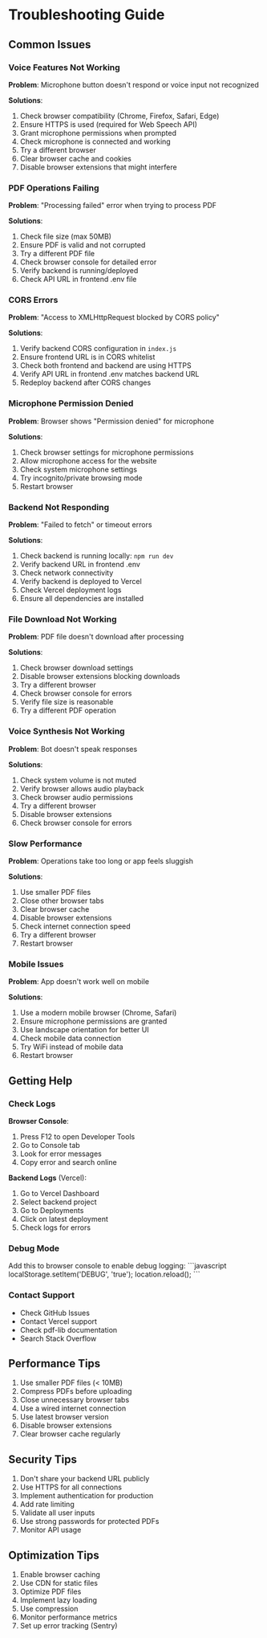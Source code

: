 # Troubleshooting Guide

## Common Issues

### Voice Features Not Working

**Problem**: Microphone button doesn't respond or voice input not recognized

**Solutions**:
1. Check browser compatibility (Chrome, Firefox, Safari, Edge)
2. Ensure HTTPS is used (required for Web Speech API)
3. Grant microphone permissions when prompted
4. Check microphone is connected and working
5. Try a different browser
6. Clear browser cache and cookies
7. Disable browser extensions that might interfere

### PDF Operations Failing

**Problem**: "Processing failed" error when trying to process PDF

**Solutions**:
1. Check file size (max 50MB)
2. Ensure PDF is valid and not corrupted
3. Try a different PDF file
4. Check browser console for detailed error
5. Verify backend is running/deployed
6. Check API URL in frontend .env file

### CORS Errors

**Problem**: "Access to XMLHttpRequest blocked by CORS policy"

**Solutions**:
1. Verify backend CORS configuration in `index.js`
2. Ensure frontend URL is in CORS whitelist
3. Check both frontend and backend are using HTTPS
4. Verify API URL in frontend .env matches backend URL
5. Redeploy backend after CORS changes

### Microphone Permission Denied

**Problem**: Browser shows "Permission denied" for microphone

**Solutions**:
1. Check browser settings for microphone permissions
2. Allow microphone access for the website
3. Check system microphone settings
4. Try incognito/private browsing mode
5. Restart browser

### Backend Not Responding

**Problem**: "Failed to fetch" or timeout errors

**Solutions**:
1. Check backend is running locally: `npm run dev`
2. Verify backend URL in frontend .env
3. Check network connectivity
4. Verify backend is deployed to Vercel
5. Check Vercel deployment logs
6. Ensure all dependencies are installed

### File Download Not Working

**Problem**: PDF file doesn't download after processing

**Solutions**:
1. Check browser download settings
2. Disable browser extensions blocking downloads
3. Try a different browser
4. Check browser console for errors
5. Verify file size is reasonable
6. Try a different PDF operation

### Voice Synthesis Not Working

**Problem**: Bot doesn't speak responses

**Solutions**:
1. Check system volume is not muted
2. Verify browser allows audio playback
3. Check browser audio permissions
4. Try a different browser
5. Disable browser extensions
6. Check browser console for errors

### Slow Performance

**Problem**: Operations take too long or app feels sluggish

**Solutions**:
1. Use smaller PDF files
2. Close other browser tabs
3. Clear browser cache
4. Disable browser extensions
5. Check internet connection speed
6. Try a different browser
7. Restart browser

### Mobile Issues

**Problem**: App doesn't work well on mobile

**Solutions**:
1. Use a modern mobile browser (Chrome, Safari)
2. Ensure microphone permissions are granted
3. Use landscape orientation for better UI
4. Check mobile data connection
5. Try WiFi instead of mobile data
6. Restart browser

## Getting Help

### Check Logs

**Browser Console**:
1. Press F12 to open Developer Tools
2. Go to Console tab
3. Look for error messages
4. Copy error and search online

**Backend Logs** (Vercel):
1. Go to Vercel Dashboard
2. Select backend project
3. Go to Deployments
4. Click on latest deployment
5. Check logs for errors

### Debug Mode

Add this to browser console to enable debug logging:
\`\`\`javascript
localStorage.setItem('DEBUG', 'true');
location.reload();
\`\`\`

### Contact Support

- Check GitHub Issues
- Contact Vercel support
- Check pdf-lib documentation
- Search Stack Overflow

## Performance Tips

1. Use smaller PDF files (< 10MB)
2. Compress PDFs before uploading
3. Close unnecessary browser tabs
4. Use a wired internet connection
5. Use latest browser version
6. Disable browser extensions
7. Clear browser cache regularly

## Security Tips

1. Don't share your backend URL publicly
2. Use HTTPS for all connections
3. Implement authentication for production
4. Add rate limiting
5. Validate all user inputs
6. Use strong passwords for protected PDFs
7. Monitor API usage

## Optimization Tips

1. Enable browser caching
2. Use CDN for static files
3. Optimize PDF files
4. Implement lazy loading
5. Use compression
6. Monitor performance metrics
7. Set up error tracking (Sentry)
